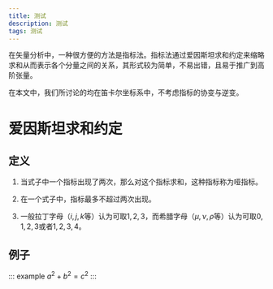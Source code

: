 ```yaml
---
title: 测试
description: 测试
tags: 测试
---
```

在矢量分析中，一种很方便的方法是指标法。指标法通过爱因斯坦求和约定来缩略求和从而表示各个分量之间的关系，其形式较为简单，不易出错，且易于推广到高阶张量。

在本文中，我们所讨论的均在笛卡尔坐标系中，不考虑指标的协变与逆变。

# 爱因斯坦求和约定

## 定义

1.  当式子中一个指标出现了两次，那么对这个指标求和，这种指标称为哑指标。

2.  在一个式子中，指标最多不超过两次出现。

3.  一般拉丁字母（$i,j,k$等）认为可取$1,2,3$，而希腊字母（$\mu,\nu,\rho$等）认为可取$0,1,2,3$或者$1,2,3,4$。

## 例子

::: example
$a^2 + b^2 = c^2$
:::

